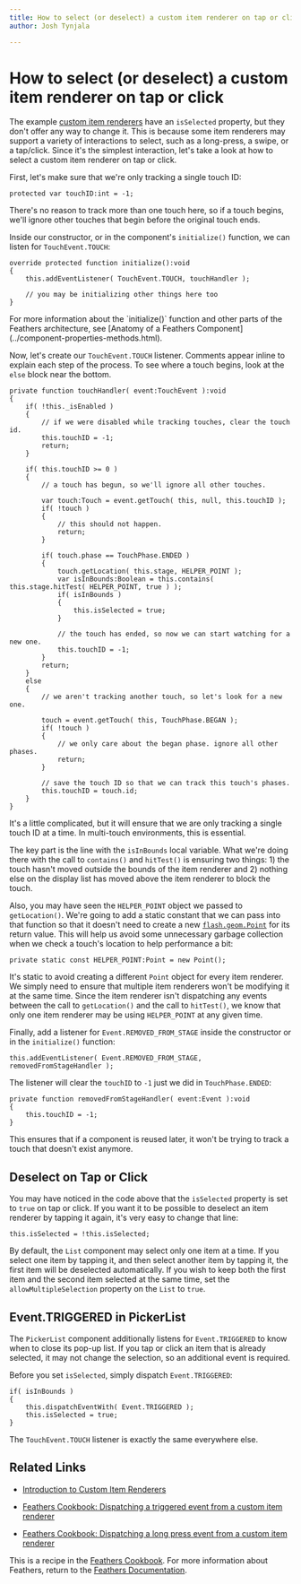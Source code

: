 ```yaml
---
title: How to select (or deselect) a custom item renderer on tap or click 
author: Josh Tynjala

---
```

# How to select (or deselect) a custom item renderer on tap or click

The example [custom item renderers](../item-renderers.html) have an `isSelected` property, but they don't offer any way to change it. This is because some item renderers may support a variety of interactions to select, such as a long-press, a swipe, or a tap/click. Since it's the simplest interaction, let's take a look at how to select a custom item renderer on tap or click.

First, let's make sure that we're only tracking a single touch ID:

``` code
protected var touchID:int = -1;
```

There's no reason to track more than one touch here, so if a touch begins, we'll ignore other touches that begin before the original touch ends.

Inside our constructor, or in the component's `initialize()` function, we can listen for `TouchEvent.TOUCH`:

``` code
override protected function initialize():void
{
    this.addEventListener( TouchEvent.TOUCH, touchHandler );
 
    // you may be initializing other things here too
}
```

<aside class="info">For more information about the `initialize()` function and other parts of the Feathers architecture, see [Anatomy of a Feathers Component](../component-properties-methods.html).</aside>

Now, let's create our `TouchEvent.TOUCH` listener. Comments appear inline to explain each step of the process. To see where a touch begins, look at the `else` block near the bottom.

``` code
private function touchHandler( event:TouchEvent ):void
{
    if( !this._isEnabled )
    {
        // if we were disabled while tracking touches, clear the touch id.
        this.touchID = -1;
        return;
    }
 
    if( this.touchID >= 0 )
    {
        // a touch has begun, so we'll ignore all other touches.
 
        var touch:Touch = event.getTouch( this, null, this.touchID );
        if( !touch )
        {
            // this should not happen.
            return;
        }
 
        if( touch.phase == TouchPhase.ENDED )
        {
            touch.getLocation( this.stage, HELPER_POINT );
            var isInBounds:Boolean = this.contains( this.stage.hitTest( HELPER_POINT, true ) );
            if( isInBounds )
            {
                this.isSelected = true;
            }
 
            // the touch has ended, so now we can start watching for a new one.
            this.touchID = -1;
        }
        return;
    }
    else
    {
        // we aren't tracking another touch, so let's look for a new one.
 
        touch = event.getTouch( this, TouchPhase.BEGAN );
        if( !touch )
        {
            // we only care about the began phase. ignore all other phases.
            return;
        }
 
        // save the touch ID so that we can track this touch's phases.
        this.touchID = touch.id;
    }
}
```

It's a little complicated, but it will ensure that we are only tracking a single touch ID at a time. In multi-touch environments, this is essential.

The key part is the line with the `isInBounds` local variable. What we're doing there with the call to `contains()` and `hitTest()` is ensuring two things: 1) the touch hasn't moved outside the bounds of the item renderer and 2) nothing else on the display list has moved above the item renderer to block the touch.

Also, you may have seen the `HELPER_POINT` object we passed to `getLocation()`. We're going to add a static constant that we can pass into that function so that it doesn't need to create a new [`flash.geom.Point`](http://help.adobe.com/en_US/FlashPlatform/reference/actionscript/3/flash/geom/Point.html) for its return value. This will help us avoid some unnecessary garbage collection when we check a touch's location to help performance a bit:

``` code
private static const HELPER_POINT:Point = new Point();
```

It's static to avoid creating a different `Point` object for every item renderer. We simply need to ensure that multiple item renderers won't be modifying it at the same time. Since the item renderer isn't dispatching any events between the call to `getLocation()` and the call to `hitTest()`, we know that only one item renderer may be using `HELPER_POINT` at any given time.

Finally, add a listener for `Event.REMOVED_FROM_STAGE` inside the constructor or in the `initialize()` function:

``` code
this.addEventListener( Event.REMOVED_FROM_STAGE, removedFromStageHandler );
```

The listener will clear the `touchID` to `-1` just we did in `TouchPhase.ENDED`:

``` code
private function removedFromStageHandler( event:Event ):void
{
    this.touchID = -1;
}
```

This ensures that if a component is reused later, it won't be trying to track a touch that doesn't exist anymore.

## Deselect on Tap or Click

You may have noticed in the code above that the `isSelected` property is set to `true` on tap or click. If you want it to be possible to deselect an item renderer by tapping it again, it's very easy to change that line:

``` code
this.isSelected = !this.isSelected;
```

By default, the `List` component may select only one item at a time. If you select one item by tapping it, and then select another item by tapping it, the first item will be deselected automatically. If you wish to keep both the first item and the second item selected at the same time, set the `allowMultipleSelection` property on the `List` to `true`.

## Event.TRIGGERED in PickerList

The `PickerList` component additionally listens for `Event.TRIGGERED` to know when to close its pop-up list. If you tap or click an item that is already selected, it may not change the selection, so an additional event is required.

Before you set `isSelected`, simply dispatch `Event.TRIGGERED`:

``` code
if( isInBounds )
{
    this.dispatchEventWith( Event.TRIGGERED );
    this.isSelected = true;
}
```

The `TouchEvent.TOUCH` listener is exactly the same everywhere else.

## Related Links

-   [Introduction to Custom Item Renderers](../item-renderers.html)

-   [Feathers Cookbook: Dispatching a triggered event from a custom item renderer](item-renderer-triggered-on-tap.html)

-   [Feathers Cookbook: Dispatching a long press event from a custom item renderer](item-renderer-long-press.html)

This is a recipe in the [Feathers Cookbook](index.html). For more information about Feathers, return to the [Feathers Documentation](../index.html).


